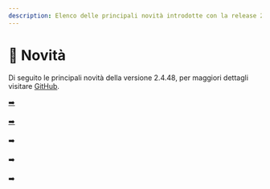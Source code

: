 ```yaml
---
description: Elenco delle principali novità introdotte con la release 2.4.48.
---
```


# 📣 Novità

Di seguito le principali novità della versione 2.4.48, per maggiori dettagli visitare [GitHub](https://github.com/devcode-it/openstamanager).

[➡️ ](https://openstamanager.com/blog/tavoletta-grafica/)

[➡️ ](https://openstamanager.com/blog/tavoletta-grafica/)

➡️&#x20;

➡️ &#x20;

➡️ &#x20;
